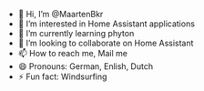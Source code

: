 - 👋 Hi, I’m @MaartenBkr
- 👀 I’m interested in Home Assistant applications
- 🌱 I’m currently learning phyton
- 💞️ I’m looking to collaborate on Home Assistant
- 📫 How to reach me, Mail me
- 😄 Pronouns: German, Enlish, Dutch
- ⚡ Fun fact: Windsurfing

<!---
MaartenBkr/MaartenBkr is a ✨ special ✨ repository because its `README.md` (this file) appears on your GitHub profile.
You can click the Preview link to take a look at your changes.
--->
